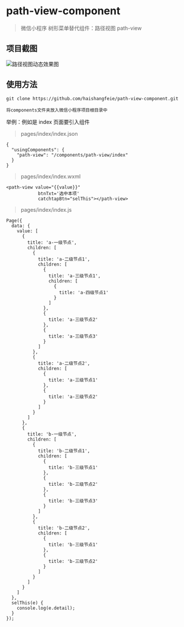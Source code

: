 # path-view-component

> 微信小程序 树形菜单替代组件：路径视图 path-view

## 项目截图

![路径视图动态效果图](https://github.com/haishangfeie/path-view-component/blob/master/static/1.gif?raw=true)

## 使用方法

```
git clone https://github.com/haishangfeie/path-view-component.git

将components文件夹放入微信小程序项目根目录中
```

举例：例如是 index 页面要引入组件

> pages/index/index.json

```
{
  "usingComponents": {
    "path-view": "/components/path-view/index"
  }
}
```

> pages/index/index.wxml

```
<path-view value="{{value}}"
            btnTxt='选中本项'
            catchtapBtn="selThis"></path-view>
```

> pages/index/index.js

```
Page({
  data: {
    value: [
      {
        title: 'a-一级节点',
        children: [
          {
            title: 'a-二级节点1',
            children: [
              {
                title: 'a-三级节点1',
                children: [
                  {
                    title: 'a-四级节点1'
                  }
                ]
              },
              {
                title: 'a-三级节点2'
              },
              {
                title: 'a-三级节点3'
              }
            ]
          },
          {
            title: 'a-二级节点2',
            children: [
              {
                title: 'a-三级节点1'
              },
              {
                title: 'a-三级节点2'
              }
            ]
          }
        ]
      },
      {
        title: 'b-一级节点',
        children: [
          {
            title: 'b-二级节点1',
            children: [
              {
                title: 'b-三级节点1'
              },
              {
                title: 'b-三级节点2'
              },
              {
                title: 'b-三级节点3'
              }
            ]
          },
          {
            title: 'b-二级节点2',
            children: [
              {
                title: 'b-三级节点1'
              },
              {
                title: 'b-三级节点2'
              }
            ]
          }
        ]
      }
    ]
  },
  selThis(e) {
    console.log(e.detail);
  }
});
```
